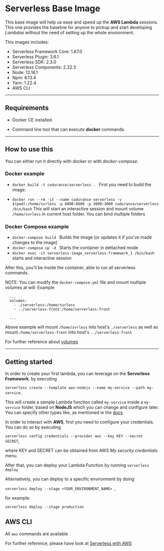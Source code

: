 # Serverless Base Image

  

This base image will help us ease and speed up the **AWS Lambda** sessions. This one provides the baseline for anyone to pickup and start developing *Lambdas* without the need of setting up the whole environment.

This images includes:

- Serverless Framework Core: 1.67.0
- Serverless Plugin: 3.6.1
- Serverless SDK: 2.3.0
- Serverless Components: 2.22.3
- Node: 12.16.1
- Npm: 6.13.4
- Yarn: 1.22.4
- AWS CLI
  

---

  

## Requirements

  

- Docker CE installed.

- Command line tool that can execute **docker** commands.

  

---

  

## How to use this

  

You can either run it directly with *docker* or with *docker-compose*.

  

### Docker example

  

-  `docker build -t codurance/serverless . ` First you need to build the image.

-  `docker run --rm -it --name codurance-serverless -v $(pwd):/home/svrless -p 8000:8000 -p 3000:3000 codurance/serverless /bin/bash` 
This will start an interactive session and mount volume `/home/svrless` in current host folder. 
You can bind multiple folders

  

### Docker Compose example

 
 
-  `docker-compose build ` Builds the image (or updates it if you've made changes to the image) 
-  `docker-compose up -d ` Starts the container in dettached mode
-  `docker exec -it serverless-image_serverless-framework_1 /bin/bash ` starts and interactive session

  
  

After this, you'll be inside the container, able to run all serverless commands.

NOTE: You can modify the `docker-compose.yml` file and mount multiple volumes at will:
Example

``` 
  ...
  volumes:
    - ./serverless:/home/svrless
    - ../serverless-front:/home/serverless-front

  ...
```

Above example will mount `/home/svrless` into host's `./serverless` as well as mount `/home/serverless-front` into host's `../serverless-front`

For further reference about [volumes](https://docs.docker.com/compose/compose-file/compose-file-v2/)
  

---

  

## Getting started

  

In order to create your first lambda, you can leverage on the **Serverless Framework**, by executing

`serverless create --template aws-nodejs --name my-service --path my-service`. 

This will create a sample Lambda function called `my-service` inside a `my-service` folder, based on **NodeJS** which you can change and configure later. You can specify other types like, as mentioned in the [docs](https://serverless.com/framework/docs/providers/aws/cli-reference/create/)

  

In order to interact with **AWS**, first you need to configure your credentials. You can do so by executing 

`serverless config credentials --provider aws --key KEY --secret SECRET`, 

where KEY and SECRET can be obtained from AWS *My security credentials* menu.

  

After that, you can deploy your Lambda Function by running 
`serverless deploy`

Alternatively, you can deploy to a specific environment by doing
 
 `serverless deploy --stage <YOUR_ENVIRONMENT_NAME> `, 
 
 for example: 
 
 `serverless deploy --stage production`

  
## AWS CLI
All `aws` commands are available


For further reference, please have look at [Serverless with AWS](https://serverless.com/framework/docs/providers/aws/)
